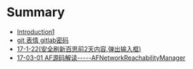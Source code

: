 # Summary

* [Introduction1](README.md)
* [git 表情 gitlab密码 ](chapter1.md)
* [17-1-22\(安全刷新百思前2天内容,弹出输入框\)](17-1-22.md)
* [17-03-01 AF源码解读-----AFNetworkReachabilityManager](17-03-01-af源码解读-----afnetworkreachabilitymanager.md)

